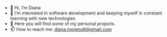 - 👋 Hi, I’m Diana
- 👀 I’m interested in software development and keeping myself in constant learning with new technologies
- 🌱 Here you will find some of my personal projects.
- 📫 How to reach me: diana.moreno6@gmail.com

<!---
dianamoreno/dianamoreno is a ✨ special ✨ repository because its `README.md` (this file) appears on your GitHub profile.
You can click the Preview link to take a look at your changes.
--->

